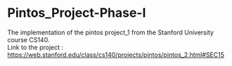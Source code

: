 # Pintos_Project-Phase-I

The implementation of the pintos project_1 from the Stanford University course CS140.  
Link to the project : https://web.stanford.edu/class/cs140/projects/pintos/pintos_2.html#SEC15
